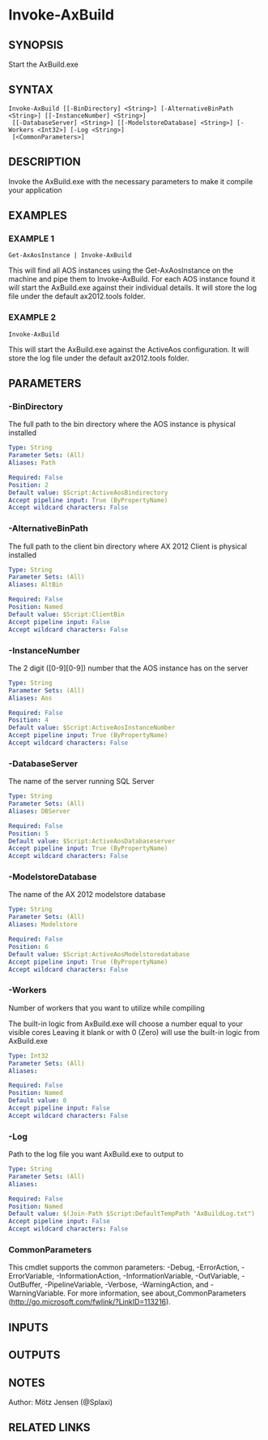 ﻿---
external help file: ax2012.tools-help.xml
Module Name: ax2012.tools
online version:
schema: 2.0.0
---

# Invoke-AxBuild

## SYNOPSIS
Start the AxBuild.exe

## SYNTAX

```
Invoke-AxBuild [[-BinDirectory] <String>] [-AlternativeBinPath <String>] [[-InstanceNumber] <String>]
 [[-DatabaseServer] <String>] [[-ModelstoreDatabase] <String>] [-Workers <Int32>] [-Log <String>]
 [<CommonParameters>]
```

## DESCRIPTION
Invoke the AxBuild.exe with the necessary parameters to make it compile your application

## EXAMPLES

### EXAMPLE 1
```
Get-AxAosInstance | Invoke-AxBuild
```

This will find all AOS instances using the Get-AxAosInstance on the machine and pipe them to Invoke-AxBuild.
For each AOS instance found it will start the AxBuild.exe against their individual details.
It will store the log file under the default ax2012.tools folder.

### EXAMPLE 2
```
Invoke-AxBuild
```

This will start the AxBuild.exe against the ActiveAos configuration.
It will store the log file under the default ax2012.tools folder.

## PARAMETERS

### -BinDirectory
The full path to the bin directory where the AOS instance is physical installed

```yaml
Type: String
Parameter Sets: (All)
Aliases: Path

Required: False
Position: 2
Default value: $Script:ActiveAosBindirectory
Accept pipeline input: True (ByPropertyName)
Accept wildcard characters: False
```

### -AlternativeBinPath
The full path to the client bin directory where AX 2012 Client is physical installed

```yaml
Type: String
Parameter Sets: (All)
Aliases: AltBin

Required: False
Position: Named
Default value: $Script:ClientBin
Accept pipeline input: False
Accept wildcard characters: False
```

### -InstanceNumber
The 2 digit (\[0-9\]\[0-9\]) number that the AOS instance has on the server

```yaml
Type: String
Parameter Sets: (All)
Aliases: Aos

Required: False
Position: 4
Default value: $Script:ActiveAosInstanceNumber
Accept pipeline input: True (ByPropertyName)
Accept wildcard characters: False
```

### -DatabaseServer
The name of the server running SQL Server

```yaml
Type: String
Parameter Sets: (All)
Aliases: DBServer

Required: False
Position: 5
Default value: $Script:ActiveAosDatabaseserver
Accept pipeline input: True (ByPropertyName)
Accept wildcard characters: False
```

### -ModelstoreDatabase
The name of the AX 2012 modelstore database

```yaml
Type: String
Parameter Sets: (All)
Aliases: Modelstore

Required: False
Position: 6
Default value: $Script:ActiveAosModelstoredatabase
Accept pipeline input: True (ByPropertyName)
Accept wildcard characters: False
```

### -Workers
Number of workers that you want to utilize while compiling

The built-in logic from AxBuild.exe will choose a number equal to your visible cores
Leaving it blank or with 0 (Zero) will use the built-in logic from AxBuild.exe

```yaml
Type: Int32
Parameter Sets: (All)
Aliases:

Required: False
Position: Named
Default value: 0
Accept pipeline input: False
Accept wildcard characters: False
```

### -Log
Path to the log file you want AxBuild.exe to output to

```yaml
Type: String
Parameter Sets: (All)
Aliases:

Required: False
Position: Named
Default value: $(Join-Path $Script:DefaultTempPath "AxBuildLog.txt")
Accept pipeline input: False
Accept wildcard characters: False
```

### CommonParameters
This cmdlet supports the common parameters: -Debug, -ErrorAction, -ErrorVariable, -InformationAction, -InformationVariable, -OutVariable, -OutBuffer, -PipelineVariable, -Verbose, -WarningAction, and -WarningVariable.
For more information, see about_CommonParameters (http://go.microsoft.com/fwlink/?LinkID=113216).

## INPUTS

## OUTPUTS

## NOTES
Author: Mötz Jensen (@Splaxi)

## RELATED LINKS
